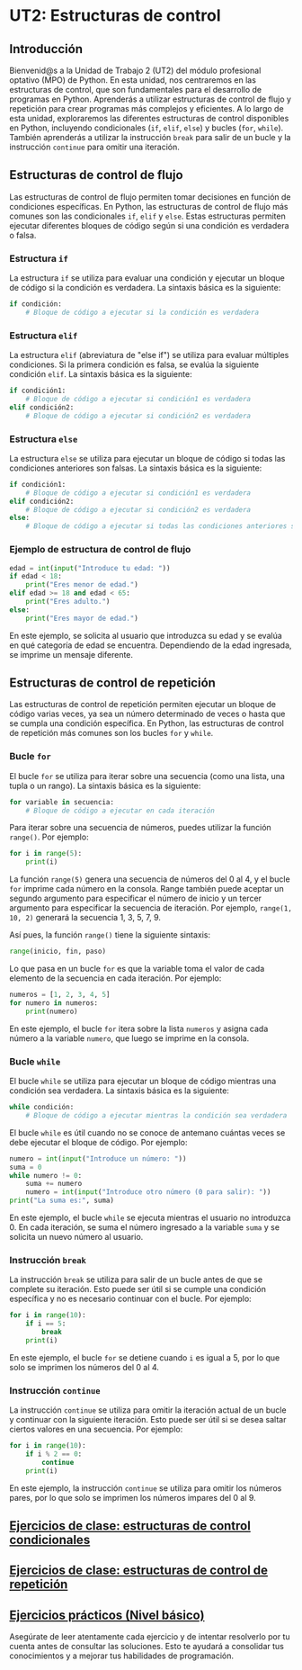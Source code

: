 # UT2: Estructuras de control

## Introducción

Bienvenid@s a la Unidad de Trabajo 2 (UT2) del módulo profesional optativo (MPO) de Python. En esta unidad, nos centraremos en las estructuras de control, que son fundamentales para el desarrollo de programas en Python. Aprenderás a utilizar estructuras de control de flujo y repetición para crear programas más complejos y eficientes.
A lo largo de esta unidad, exploraremos las diferentes estructuras de control disponibles en Python, incluyendo condicionales (`if`, `elif`, `else`) y bucles (`for`, `while`). También aprenderás a utilizar la instrucción `break` para salir de un bucle y la instrucción `continue` para omitir una iteración.

## Estructuras de control de flujo

Las estructuras de control de flujo permiten tomar decisiones en función de condiciones específicas. En Python, las estructuras de control de flujo más comunes son las condicionales `if`, `elif` y `else`. Estas estructuras permiten ejecutar diferentes bloques de código según si una condición es verdadera o falsa.

### Estructura `if`

La estructura `if` se utiliza para evaluar una condición y ejecutar un bloque de código si la condición es verdadera. La sintaxis básica es la siguiente:

```python
if condición:
    # Bloque de código a ejecutar si la condición es verdadera
```

### Estructura `elif`

La estructura `elif` (abreviatura de "else if") se utiliza para evaluar múltiples condiciones. Si la primera condición es falsa, se evalúa la siguiente condición `elif`. La sintaxis básica es la siguiente:

```python
if condición1:
    # Bloque de código a ejecutar si condición1 es verdadera
elif condición2:
    # Bloque de código a ejecutar si condición2 es verdadera
```

### Estructura `else`

La estructura `else` se utiliza para ejecutar un bloque de código si todas las condiciones anteriores son falsas. La sintaxis básica es la siguiente:

```python
if condición1:
    # Bloque de código a ejecutar si condición1 es verdadera
elif condición2:
    # Bloque de código a ejecutar si condición2 es verdadera
else:
    # Bloque de código a ejecutar si todas las condiciones anteriores son falsas
```

### Ejemplo de estructura de control de flujo

```python
edad = int(input("Introduce tu edad: "))
if edad < 18:
    print("Eres menor de edad.")
elif edad >= 18 and edad < 65:
    print("Eres adulto.")
else:
    print("Eres mayor de edad.")
```

En este ejemplo, se solicita al usuario que introduzca su edad y se evalúa en qué categoría de edad se encuentra. Dependiendo de la edad ingresada, se imprime un mensaje diferente.

## Estructuras de control de repetición

Las estructuras de control de repetición permiten ejecutar un bloque de código varias veces, ya sea un número determinado de veces o hasta que se cumpla una condición específica. En Python, las estructuras de control de repetición más comunes son los bucles `for` y `while`.

### Bucle `for`

El bucle `for` se utiliza para iterar sobre una secuencia (como una lista, una tupla o un rango). La sintaxis básica es la siguiente:

```python
for variable in secuencia:
    # Bloque de código a ejecutar en cada iteración
```

Para iterar sobre una secuencia de números, puedes utilizar la función `range()`. Por ejemplo:

```python
for i in range(5):
    print(i)
```

La función `range(5)` genera una secuencia de números del 0 al 4, y el bucle `for` imprime cada número en la consola. Range también puede aceptar un segundo argumento para especificar el número de inicio y un tercer argumento para especificar la secuencia de iteración. Por ejemplo, `range(1, 10, 2)` generará la secuencia 1, 3, 5, 7, 9.

Así pues, la función `range()` tiene la siguiente sintaxis:

```python
range(inicio, fin, paso)
```

Lo que pasa en un bucle `for` es que la variable toma el valor de cada elemento de la secuencia en cada iteración. Por ejemplo:

```python
numeros = [1, 2, 3, 4, 5]
for numero in numeros:
    print(numero)
```

En este ejemplo, el bucle `for` itera sobre la lista `numeros` y asigna cada número a la variable `numero`, que luego se imprime en la consola.

### Bucle `while`

El bucle `while` se utiliza para ejecutar un bloque de código mientras una condición sea verdadera. La sintaxis básica es la siguiente:

```python
while condición:
    # Bloque de código a ejecutar mientras la condición sea verdadera
```

El bucle `while` es útil cuando no se conoce de antemano cuántas veces se debe ejecutar el bloque de código. Por ejemplo:

```python
numero = int(input("Introduce un número: "))
suma = 0
while numero != 0:
    suma += numero
    numero = int(input("Introduce otro número (0 para salir): "))
print("La suma es:", suma)
```

En este ejemplo, el bucle `while` se ejecuta mientras el usuario no introduzca 0. En cada iteración, se suma el número ingresado a la variable `suma` y se solicita un nuevo número al usuario.

### Instrucción `break`

La instrucción `break` se utiliza para salir de un bucle antes de que se complete su iteración. Esto puede ser útil si se cumple una condición específica y no es necesario continuar con el bucle. Por ejemplo:

```python
for i in range(10):
    if i == 5:
        break
    print(i)
```

En este ejemplo, el bucle `for` se detiene cuando `i` es igual a 5, por lo que solo se imprimen los números del 0 al 4.

### Instrucción `continue`

La instrucción `continue` se utiliza para omitir la iteración actual de un bucle y continuar con la siguiente iteración. Esto puede ser útil si se desea saltar ciertos valores en una secuencia. Por ejemplo:

```python
for i in range(10):
    if i % 2 == 0:
        continue
    print(i)
```

En este ejemplo, la instrucción `continue` se utiliza para omitir los números pares, por lo que solo se imprimen los números impares del 0 al 9.

## [Ejercicios de clase: estructuras de control condicionales](ejercicios_if_clase.md)

## [Ejercicios de clase: estructuras de control de repetición](ejercicios_for_while_clase.md)

## [Ejercicios prácticos (Nivel básico)](ejercicios_ut2_bas.md)

Asegúrate de leer atentamente cada ejercicio y de intentar resolverlo por tu cuenta antes de consultar las soluciones. Esto te ayudará a consolidar tus conocimientos y a mejorar tus habilidades de programación.
